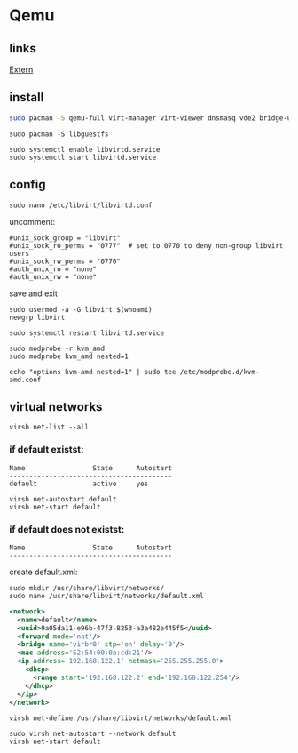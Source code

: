 # Qemu

## links
[Extern](https://computingforgeeks.com/install-kvm-qemu-virt-manager-arch-manjar/)

## install

````bash
sudo pacman -S qemu-full virt-manager virt-viewer dnsmasq vde2 bridge-utils openbsd-netcat dmidecode
````
````
sudo pacman -S libguestfs
````

````
sudo systemctl enable libvirtd.service
sudo systemctl start libvirtd.service
````

## config

````
sudo nano /etc/libvirt/libvirtd.conf
````
uncomment:
````
#unix_sock_group = "libvirt"
#unix_sock_ro_perms = "0777"  # set to 0770 to deny non-group libvirt users
#unix_sock_rw_perms = "0770"
#auth_unix_ro = "none"
#auth_unix_rw = "none"
````
save and exit

````
sudo usermod -a -G libvirt $(whoami)
newgrp libvirt
````
````
sudo systemctl restart libvirtd.service
````
````
sudo modprobe -r kvm_amd
sudo modprobe kvm_amd nested=1
````
````
echo "options kvm-amd nested=1" | sudo tee /etc/modprobe.d/kvm-amd.conf
````

## virtual networks
````
virsh net-list --all
````
### if default existst:

````
Name                 State      Autostart
-----------------------------------------
default              active     yes
````

````
virsh net-autostart default
virsh net-start default
````

### if default does not existst:

````
Name                 State      Autostart
-----------------------------------------

````

create default.xml:
````
sudo mkdir /usr/share/libvirt/networks/
sudo nano /usr/share/libvirt/networks/default.xml
````

````xml
<network>
  <name>default</name>
  <uuid>9a05da11-e96b-47f3-8253-a3a482e445f5</uuid>
  <forward mode='nat'/>
  <bridge name='virbr0' stp='on' delay='0'/>
  <mac address='52:54:00:0a:cd:21'/>
  <ip address='192.168.122.1' netmask='255.255.255.0'>
    <dhcp>
      <range start='192.168.122.2' end='192.168.122.254'/>
    </dhcp>
  </ip>
</network>
````
````
virsh net-define /usr/share/libvirt/networks/default.xml
````
````
sudo virsh net-autostart --network default
virsh net-start default
````
